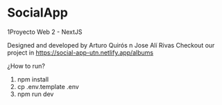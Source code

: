 # SocialApp

1Proyecto Web 2 - NextJS

Designed and developed by Arturo Quirós n Jose Alí Rivas
Checkout our project in https://social-app-utn.netlify.app/albums

¿How to run?

1. npm install
2. cp .env.template .env
3. npm run dev
